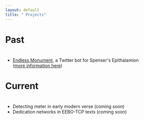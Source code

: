 ```yaml
---
layout: default
title: " Projects"
---
```


# Past
#
* [Endless Monument][bot], a Twitter bot for Spenser's Epithalamion  
	([more information here][tumblr])  

#	
# Current
#
* Detecting meter in early modern verse (coming soon)
* Dedication networks in EEBO-TCP texts (coming soon)

[bot]: http://twitter.com/endlessmonument
[tumblr]: http://hdwspenser.tumblr.com/post/92841915826/endlessmonument-a-twitter-bot-for-spensers
